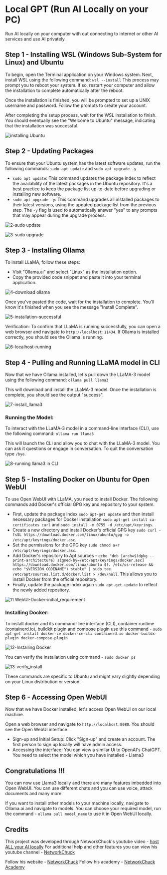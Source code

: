 # Local GPT (Run AI Locally on your PC)
Run AI locally on your computer with out connecting to Internet or other AI services and use AI privately.

## Step 1 - Installing WSL (Windows Sub-System for Linux) and Ubuntu 
To begin, open the Terminal application on your Windows system. Next, install WSL using the following command:
`wsl --install`
This process may prompt you to reboot your system. If so, restart your computer and allow the installation to complete automatically after the reboot.

Once the installation is finished, you will be prompted to set up a UNIX username and password. Follow the prompts to create your account.

After completing the setup process, wait for the WSL installation to finish. You should eventually see the "Welcome to Ubuntu" message, indicating that the installation was successful.

![installing Ubuntu](https://github.com/user-attachments/assets/927c1b3a-528d-4fb2-8418-88ac6aaeae10)

## Step 2 - Updating Packages
To ensure that your Ubuntu system has the latest software updates, run the following commands:
`sudo apt update` and `sudo apt upgrade -y`

- `sudo apt update`: This command updates the package index to reflect the availability of the latest packages in the Ubuntu repository. It's a best practice to keep the package list up-to-date before upgrading or installing new software.
- `sudo apt upgrade -y`: This command upgrades all installed packages to their latest versions, using the updated package list from the previous step. The `-y` flag is used to automatically answer "yes" to any prompts that may appear during the upgrade process.

![2-sudo update](https://github.com/user-attachments/assets/542500e7-7db4-4acf-8364-c56c294dfaa0)

![3-sudo upgrade](https://github.com/user-attachments/assets/1e6ae289-b8d3-44be-a451-9db99c65a538)

## Step 3 - Installing Ollama 
To install LLaMA, follow these steps:
- Visit "Ollama.ai" and select "Linux" as the installation option.
- Copy the provided code snippet and paste it into your terminal application.

![4-download ollama](https://github.com/user-attachments/assets/a5c36504-e786-4e64-935e-1c52fd63be09)
  
Once you've pasted the code, wait for the installation to complete. You'll know it's finished when you see the message "Install Complete".

![5-installation-successful](https://github.com/user-attachments/assets/ef71f5a6-2cbc-4bdc-8fa2-040bc71732fa)

Verification: To confirm that LLaMA is running successfully, you can open a web browser and navigate to `http://localhost:11434`. If Ollama is installed correctly, you should see the Ollama is running.

![6-localhost-running](https://github.com/user-attachments/assets/9f292ba6-0b3d-48ef-bd69-b9f5fb633ff6)

## Step 4 - Pulling and Running LLaMA model in CLI
Now that we have Ollama installed, let's pull down the LLaMA-3 model using the following command:
`ollama pull llama3`

This will download and install the LLaMA-3 model. Once the installation is complete, you should see the output "success".

![7-install_llama3](https://github.com/user-attachments/assets/5c3af434-fbcf-4e9c-a859-f014716f9e60)

### Running the Model: 
To interact with the LLaMA-3 model in a command-line interface (CLI), use the following command:
`ollama run llama3`

This will launch the CLI and allow you to chat with the LLaMA-3 model. You can ask it questions or engage in conversation. To quit the conversation type `/bye`.

![8-running llama3 in CLI](https://github.com/user-attachments/assets/bfde63d8-22bb-4b97-9372-106f30e7450c)


## Step 5 - Installing Docker on Ubuntu for Open WebUI 
To use Open WebUI with LLaMA, you need to install Docker. The following commands add Docker's official GPG key and repository to your system.
- First, update the package index `sudo apt-get update` and then install necessary packages for Docker installation `sudo apt-get install ca-certificates curl` and `sudo install -m 0755 -d /etc/apt/keyrings`.
- Create a new directory and install Docker's official GPG key `sudo curl -fsSL https://download.docker.com/linux/ubuntu/gpg -o /etc/apt/keyrings/docker.asc`.
- Set the permissions for the GPG key `sudo chmod a+r /etc/apt/keyrings/docker.asc`.
- Add Docker's repository to Apt sources - `echo
"deb [arch=$(dpkg --print-architecture) signed-by=/etc/apt/keyrings/docker.asc] https://download.docker.com/linux/ubuntu
$(. /etc/os-release && echo "$VERSION_CODENAME") stable" |
sudo tee /etc/apt/sources.list.d/docker.list > /dev/null`. This allows you to install Docker from the official repository.
- Finally, update the package index again `sudo apt-get update` to reflect the newly added repository.


![11 WebUI-Docker-initial_requirement](https://github.com/user-attachments/assets/0b033dab-c03d-4205-86bd-f314de179832)

### Installing Docker: 
To install docker and its command-line interface (CLI), container runtime (containerd.io), buildkit plugin and compose plugin use this command -
`sudo apt-get install docker-ce docker-ce-cli containerd.io docker-buildx-plugin docker-compose-plugin`

![12-Installing Docker](https://github.com/user-attachments/assets/7da44126-ab1f-4204-bd87-27a60054c296)

You can verify the installation using command - `sudo docker ps`

![13-verify_install](https://github.com/user-attachments/assets/b0a88aca-4719-4446-b5be-77bb02043293)

These commands are specific to Ubuntu and might vary slightly depending on your Linux distribution or version.

## Step 6 - Accessing Open WebUI 
Now that we have Docker installed, let's access Open WebUI on our local machine.

Open a web browser and navigate to `http://localhost:8080`. You should see the Open WebUI interface.

- Sign-up and Initial Setup: Click "Sign-up" and create an account. The first person to sign up locally will have admin access.
- Accessing the interface: You can view a similar Ui to OpenAI's ChatGPT. You need to select the model which you have installed - Llama3

## Congratulations !!!

You can now use Llama3 locally and there are many features imbedded into Open WebUI. You can use different chats and you can use voice, attack documents and many more. 

If you want to install other models to your machine locally, navigate to Ollama.ai and navigate to models. You can choose your required model, run the command - `ollama pull model_name` to use it in Open WebUI locally.

## Credits 
This project was developed through NetworkChuck's youtube video - [host ALL your AI locally](https://youtu.be/Wjrdr0NU4Sk?si=H-38TUSBJWRurCgc)
For additional help and other features you can view his youtube channel - [NetworkChuck](https://www.youtube.com/@NetworkChuck)

Follow his website - [NetworkChuck](https://networkchuck.com)
Follow his academy - [NetworkChuck Academy](https://academy.networkchuck.com)

